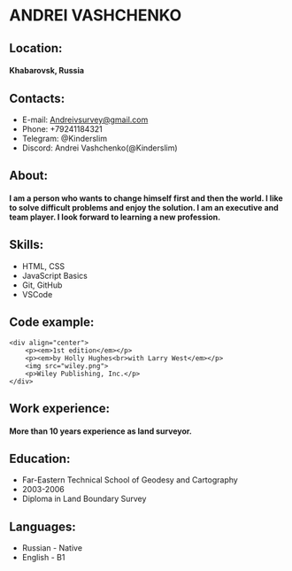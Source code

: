 
# **ANDREI VASHCHENKO**

## Location: 
#### Khabarovsk, Russia

## Contacts:
* E-mail: Andreivsurvey@gmail.com
* Phone: +79241184321
* Telegram: @Kinderslim
* Discord: Andrei Vashchenko(@Kinderslim)

## About:
#### I am a person who wants to change himself first and then the world. I like to solve difficult problems and enjoy the solution. I am an executive and team player. I look forward to learning a new profession.

## Skills:
* HTML, CSS
* JavaScript Basics
* Git, GitHub
* VSCode

## Code example:
    <div align="center">
        <p><em>1st edition</em></p>
        <p><em>by Holly Hughes<br>with Larry West</em></p>
        <img src="wiley.png">
        <p>Wiley Publishing, Inc.</p>
    </div>

## Work experience:
#### More than 10 years experience as land surveyor.

## Education:
* Far-Eastern Technical School of Geodesy and Cartography
* 2003-2006
* Diploma in Land Boundary Survey

## Languages:
* Russian - Native
* English - B1